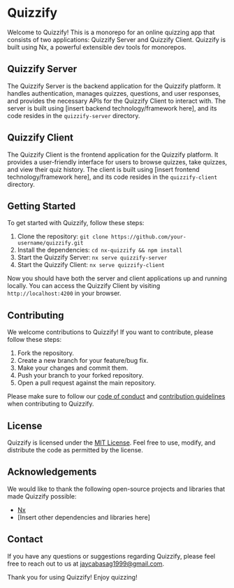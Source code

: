 # Quizzify

Welcome to Quizzify! This is a monorepo for an online quizzing app that consists of two applications: Quizzify Server and Quizzify Client. Quizzify is built using Nx, a powerful extensible dev tools for monorepos.

## Quizzify Server

The Quizzify Server is the backend application for the Quizzify platform. It handles authentication, manages quizzes, questions, and user responses, and provides the necessary APIs for the Quizzify Client to interact with. The server is built using [insert backend technology/framework here], and its code resides in the `quizzify-server` directory.

## Quizzify Client

The Quizzify Client is the frontend application for the Quizzify platform. It provides a user-friendly interface for users to browse quizzes, take quizzes, and view their quiz history. The client is built using [insert frontend technology/framework here], and its code resides in the `quizzify-client` directory.

## Getting Started

To get started with Quizzify, follow these steps:

1. Clone the repository: `git clone https://github.com/your-username/quizzify.git`
2. Install the dependencies: `cd nx-quizzify && npm install`
3. Start the Quizzify Server: `nx serve quizzify-server`
4. Start the Quizzify Client: `nx serve quizzify-client`

Now you should have both the server and client applications up and running locally. You can access the Quizzify Client by visiting `http://localhost:4200` in your browser.

## Contributing

We welcome contributions to Quizzify! If you want to contribute, please follow these steps:

1. Fork the repository.
2. Create a new branch for your feature/bug fix.
3. Make your changes and commit them.
4. Push your branch to your forked repository.
5. Open a pull request against the main repository.

Please make sure to follow our [code of conduct](CODE_OF_CONDUCT.md) and [contribution guidelines](CONTRIBUTING.md) when contributing to Quizzify.

## License

Quizzify is licensed under the [MIT License](LICENSE). Feel free to use, modify, and distribute the code as permitted by the license.

## Acknowledgements

We would like to thank the following open-source projects and libraries that made Quizzify possible:

- [Nx](https://nx.dev)
- [Insert other dependencies and libraries here]

## Contact

If you have any questions or suggestions regarding Quizzify, please feel free to reach out to us at [jaycabasag1999@gmail.com](mailto:jaycabasag1999@gmail.com).

Thank you for using Quizzify! Enjoy quizzing!
